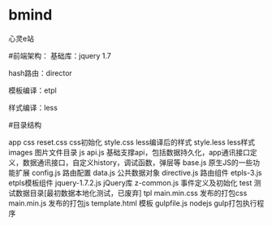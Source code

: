# bmind
心灵e站

#前端架构：
基础库：jquery 1.7

hash路由：director

模板编译：etpl

样式编译：less

#目录结构

app
  css
    reset.css       css初始化
    style.css       less编译后的样式
    style.less      less样式
  images            图片文件目录
  js
    api.js          基础支撑api，包括数据持久化，app通讯接口定义，数据通讯接口，自定义history，调试函数，弹层等
    base.js         原生JS的一些功能扩展
    config.js       路由配置
    data.js         公共数据对象
    directive.js    路由组件
    etpls-3.js      etpls模板组件
    jquery-1.7.2.js jQuery库
    z-common.js     事件定义及初始化
  test              测试数据目录[最初数据本地化测试，已废弃]
  tpl
    main.min.css    发布的打包css
    main.min.js     发布的打包js
    template.html   模板
gulpfile.js         nodejs gulp打包执行程序
